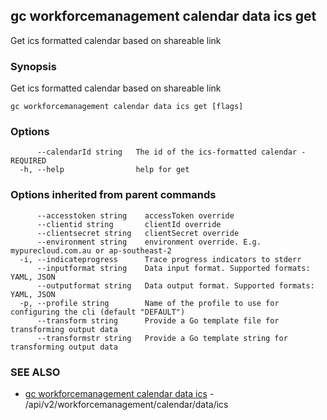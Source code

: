 ## gc workforcemanagement calendar data ics get

Get ics formatted calendar based on shareable link

### Synopsis

Get ics formatted calendar based on shareable link

```
gc workforcemanagement calendar data ics get [flags]
```

### Options

```
      --calendarId string   The id of the ics-formatted calendar - REQUIRED
  -h, --help                help for get
```

### Options inherited from parent commands

```
      --accesstoken string    accessToken override
      --clientid string       clientId override
      --clientsecret string   clientSecret override
      --environment string    environment override. E.g. mypurecloud.com.au or ap-southeast-2
  -i, --indicateprogress      Trace progress indicators to stderr
      --inputformat string    Data input format. Supported formats: YAML, JSON
      --outputformat string   Data output format. Supported formats: YAML, JSON
  -p, --profile string        Name of the profile to use for configuring the cli (default "DEFAULT")
      --transform string      Provide a Go template file for transforming output data
      --transformstr string   Provide a Go template string for transforming output data
```

### SEE ALSO

* [gc workforcemanagement calendar data ics](gc_workforcemanagement_calendar_data_ics.html)	 - /api/v2/workforcemanagement/calendar/data/ics


